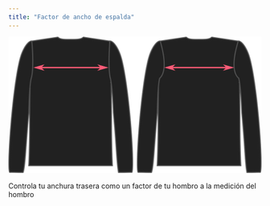 ```yaml
---
title: "Factor de ancho de espalda"
---
```


![La opción a través de la espalda en Brian](./acrossbackfactor.svg)

Controla tu anchura trasera como un factor de tu hombro a la medición del hombro




